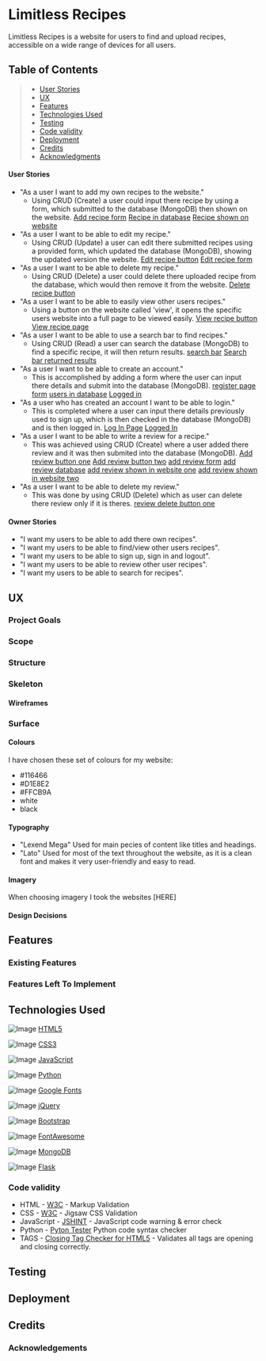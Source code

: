 # Limitless Recipes

Limitless Recipes is a website for users to find and upload recipes, accessible on a wide range of devices for all users.

## Table of Contents 
> - [User Stories](#user-stories)
> - [UX](#ux)
> - [Features](#features)
> - [Technologies Used](#technologies-used)
> - [Testing](#testing)
> - [Code validity](#code-validity)
> - [Deployment](#deployment)
> - [Credits](#credits)
> - [Acknowledgments](#acknowledgments)


#### User Stories
- "As a user I want to add my own recipes to the website."
  - Using CRUD (Create) a user could input there recipe by using a form, which submitted to the database (MongoDB) then shown on the website. [Add recipe form](images/recipe-form.png) [Recipe in database](images/recipe-database.png) [Recipe shown on website](images/recipe-site.png)
- "As a user I want to be able to edit my recipe."
  - Using CRUD (Update) a user can edit there submitted recipes using a provided form, which updated the database (MongoDB), showing the updated version the website. [Edit recipe button](images/edit-recipe-button.png) [Edit recipe form](images/edit-recipe-form.png)
- "As a user I want to be able to delete my recipe."
  - Using CRUD (Delete) a user could delete there uploaded recipe from the database, which would then remove it from the website. [Delete recipe button](images/delete-recipe-form.png)
- "As a user I want to be able to easily view other users recipes."
  - Using a button on the website called 'view', it opens the specific users website into a full page to be viewed easily. [View recipe button](images/view-recipe-button.png) [View recipe page](images/view-recipe-page.png)
- "As a user I want to be able to use a search bar to find recipes."
  - Using CRUD (Read) a user can search the database (MongoDB) to find a specific recipe, it will then return results. [search bar](images/search-bar.png) [Search bar returned results](images/search-bar-results.png)
- "As a user I want to be able to create an account."
  - This is accomplished by adding a form where the user can input there details and submit into the database (MongoDB). [register page form](images/register-img.png) [users in database](images/user-database.png) [Logged in](images/user-loggedin.png)
- "As a user who has created an account I want to be able to login."
  - This is completed where a user can input there details previously used to sign up, which is then checked in the database (MongoDB) and is then logged in. [Log In Page](images/log-in-page.png) [Logged In](images/user-loggedin.png)
- "As a user I want to be able to write a review for a recipe."
  - This was achieved using CRUD (Create) where a user added there review and it was then submited into the database (MongoDB). [Add review button one](images/add-review-button-one.png) [Add review button two](images/add-review-button-two.png) [add review form](images/add-review-form.png) [add review database](images/review-database.png) [add review shown in website one](images/review-shown-one.png) [add review shown in website two](images/review-shown-one.png)
- "As a user I want to be able to delete my review."
  - This was done by using CRUD (Delete) which as user can delete there review only if it is theres. [review delete button one](review-delete.png)

#### Owner Stories
- "I want my users to be able to add there own recipes".
- "I want my users to be able to find/view other users recipes".
- "I want my users to be able to sign up, sign in and logout".
- "I want my users to be able to review other user recipes".
- "I want my users to be able to search for recipes".

## UX

### Project Goals

### Scope

### Structure

### Skeleton

#### Wireframes

### Surface

#### Colours
I have chosen these set of colours for my website:

* #116466 
* #D1E8E2 
* #FFCB9A 
* white
* black

#### Typography
* "Lexend Mega" Used for main pecies of content like titles and headings.
* "Lato" Used for most of the text throughout the website, as it is a clean font and makes it very user-friendly and easy to read.

#### Imagery
When choosing imagery I took the websites [HERE]

#### Design Decisions

## Features

### Existing Features

### Features Left To Implement

## Technologies Used

![Image](https://res.cloudinary.com/jimlynx/image/upload/v1593529419/Logos/html5-50_groo6o.png) [HTML5](https://en.wikipedia.org/wiki/HTML5)

![Image](https://res.cloudinary.com/jimlynx/image/upload/v1593529419/Logos/CSS3-50_slrv0x.png) [CSS3](https://en.wikipedia.org/wiki/Cascading_Style_Sheets)

![Image](https://res.cloudinary.com/jimlynx/image/upload/v1597668963/Logos/js50_fcj8kt.png) [JavaScript](https://en.wikipedia.org/wiki/JavaScript)

![Image](https://res.cloudinary.com/jimlynx/image/upload/v1605958609/Logos/python50.png) [Python](https://en.wikipedia.org/wiki/Python_(programming_language))

![Image](https://res.cloudinary.com/jimlynx/image/upload/v1593528776/Logos/GoogleFonts-50_mx57p6.png) [Google Fonts](https://fonts.google.com/)

![Image](https://res.cloudinary.com/jimlynx/image/upload/v1600683635/Logos/jquery-50.png) [jQuery](https://jquery.com/)

![Image](https://res.cloudinary.com/jimlynx/image/upload/v1593528776/Logos/Bootstrap-50_khpj57.png) [Bootstrap](https://getbootstrap.com/)

![Image](https://res.cloudinary.com/jimlynx/image/upload/v1593528776/Logos/fontawesome-50_r5df5h.png) [FontAwesome](https://fontawesome.com/)

![Image](https://res.cloudinary.com/jimlynx/image/upload/v1605958236/Logos/mongo50.png) [MongoDB](https://www.mongodb.com/)

![Image](https://res.cloudinary.com/jimlynx/image/upload/v1605958236/Logos/flask50.png) [Flask](https://flask.palletsprojects.com/en/1.1.x/)

### Code validity

- HTML - [W3C](https://validator.w3.org/) - Markup Validation
- CSS - [W3C](https://jigsaw.w3.org/css-validator/) - Jigsaw CSS Validation
- JavaScript - [JSHINT](https://jshint.com/) - JavaScript code warning & error check
- Python - [Pyton Tester](https://extendsclass.com/python-tester.html) Python code syntax checker
- TAGS - [Closing Tag Checker for HTML5](https://www.aliciaramirez.com/closing-tags-checker/) - Validates all tags are opening and closing correctly.

## Testing

## Deployment


## Credits 

### Acknowledgements 